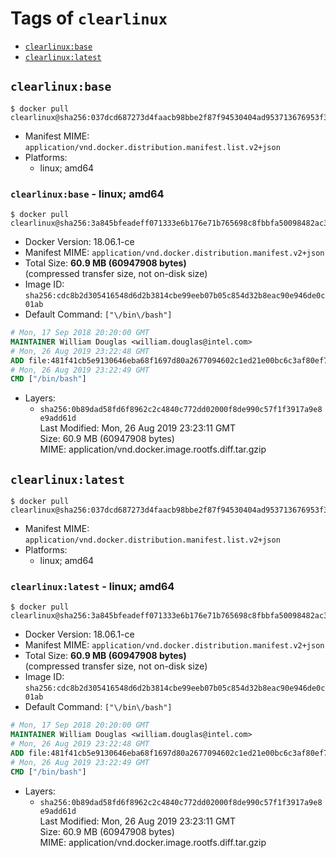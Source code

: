 <!-- THIS FILE IS GENERATED VIA './update-remote.sh' -->

# Tags of `clearlinux`

-	[`clearlinux:base`](#clearlinuxbase)
-	[`clearlinux:latest`](#clearlinuxlatest)

## `clearlinux:base`

```console
$ docker pull clearlinux@sha256:037dcd687273d4faacb98bbe2f87f94530404ad953713676953f3790e3fd58b9
```

-	Manifest MIME: `application/vnd.docker.distribution.manifest.list.v2+json`
-	Platforms:
	-	linux; amd64

### `clearlinux:base` - linux; amd64

```console
$ docker pull clearlinux@sha256:3a845bfeadeff071333e6b176e71b765698c8fbbfa50098482ac3cb6e9e87491
```

-	Docker Version: 18.06.1-ce
-	Manifest MIME: `application/vnd.docker.distribution.manifest.v2+json`
-	Total Size: **60.9 MB (60947908 bytes)**  
	(compressed transfer size, not on-disk size)
-	Image ID: `sha256:cdc8b2d305416548d6d2b3814cbe99eeb07b05c854d32b8eac90e946de0c01ab`
-	Default Command: `["\/bin\/bash"]`

```dockerfile
# Mon, 17 Sep 2018 20:20:00 GMT
MAINTAINER William Douglas <william.douglas@intel.com>
# Mon, 26 Aug 2019 23:22:48 GMT
ADD file:481f41cb5e9130646eba68f1697d80a2677094602c1ed21e00bc6c3af80ef7a2 in / 
# Mon, 26 Aug 2019 23:22:49 GMT
CMD ["/bin/bash"]
```

-	Layers:
	-	`sha256:0b89dad58fd6f8962c2c4840c772dd02000f8de990c57f1f3917a9e8e9add61d`  
		Last Modified: Mon, 26 Aug 2019 23:23:11 GMT  
		Size: 60.9 MB (60947908 bytes)  
		MIME: application/vnd.docker.image.rootfs.diff.tar.gzip

## `clearlinux:latest`

```console
$ docker pull clearlinux@sha256:037dcd687273d4faacb98bbe2f87f94530404ad953713676953f3790e3fd58b9
```

-	Manifest MIME: `application/vnd.docker.distribution.manifest.list.v2+json`
-	Platforms:
	-	linux; amd64

### `clearlinux:latest` - linux; amd64

```console
$ docker pull clearlinux@sha256:3a845bfeadeff071333e6b176e71b765698c8fbbfa50098482ac3cb6e9e87491
```

-	Docker Version: 18.06.1-ce
-	Manifest MIME: `application/vnd.docker.distribution.manifest.v2+json`
-	Total Size: **60.9 MB (60947908 bytes)**  
	(compressed transfer size, not on-disk size)
-	Image ID: `sha256:cdc8b2d305416548d6d2b3814cbe99eeb07b05c854d32b8eac90e946de0c01ab`
-	Default Command: `["\/bin\/bash"]`

```dockerfile
# Mon, 17 Sep 2018 20:20:00 GMT
MAINTAINER William Douglas <william.douglas@intel.com>
# Mon, 26 Aug 2019 23:22:48 GMT
ADD file:481f41cb5e9130646eba68f1697d80a2677094602c1ed21e00bc6c3af80ef7a2 in / 
# Mon, 26 Aug 2019 23:22:49 GMT
CMD ["/bin/bash"]
```

-	Layers:
	-	`sha256:0b89dad58fd6f8962c2c4840c772dd02000f8de990c57f1f3917a9e8e9add61d`  
		Last Modified: Mon, 26 Aug 2019 23:23:11 GMT  
		Size: 60.9 MB (60947908 bytes)  
		MIME: application/vnd.docker.image.rootfs.diff.tar.gzip
